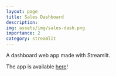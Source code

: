 ```yaml
---
layout: page
title: Sales Dashboard
description:
img: assets/img/sales-dash.png
importance: 2
category: streamlit
---
```


A dashboard web app made with Streamlit.


The app is available [here](https://sales-dashbooard.streamlit.app/)!
